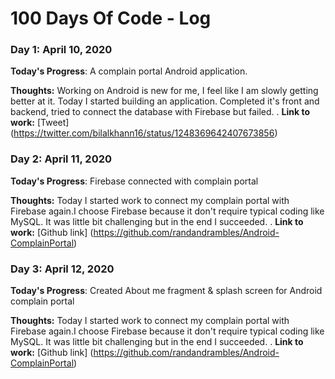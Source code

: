 # 100 Days Of Code - Log

### Day 1: April 10, 2020

**Today's Progress**: A complain portal Android application.

**Thoughts:** Working on Android is new for me, I feel like I am slowly getting better at it. Today I started building an application. Completed it's front and backend, tried to connect the database with Firebase but failed.
.
**Link to work:** [Tweet] (https://twitter.com/bilalkhann16/status/1248369642407673856)


### Day 2: April 11, 2020

**Today's Progress**: Firebase connected with complain portal

**Thoughts:** Today I started work to connect my complain portal with Firebase again.I choose Firebase because it don't require typical coding like MySQL. It was little bit challenging but in the end I succeeded.
.
**Link to work:** [Github link] (https://github.com/randandrambles/Android-ComplainPortal)


### Day 3: April 12, 2020

**Today's Progress**: Created About me fragment & splash screen for Android complain portal

**Thoughts:** Today I started work to connect my complain portal with Firebase again.I choose Firebase because it don't require typical coding like MySQL. It was little bit challenging but in the end I succeeded.
.
**Link to work:** [Github link] (https://github.com/randandrambles/Android-ComplainPortal)
